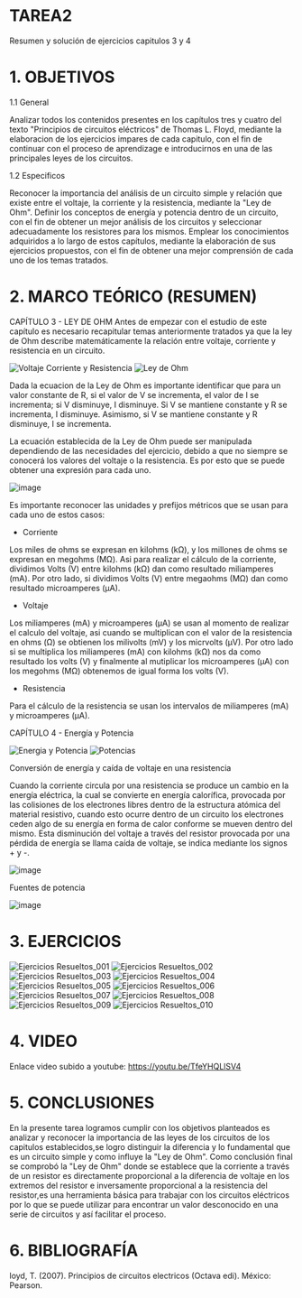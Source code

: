 # TAREA2
Resumen y solución de ejercicios capitulos 3 y 4

# 1. OBJETIVOS
1.1 General

Analizar todos los contenidos presentes en los capítulos tres y cuatro del texto "Principios de circuitos eléctricos" de Thomas L. Floyd, mediante la elaboracion de los ejercicios impares de cada capitulo, con el fin de continuar con el proceso de aprendizage e introducirnos en una de las principales leyes de los circuitos.

1.2 Especificos

Reconocer la importancia del análisis de un circuito simple y relación que existe entre el voltaje, la corriente y la resistencia, mediante la "Ley de Ohm".
Definir los conceptos de energía y potencia dentro de un circuito, con el fin de obtener un mejor análisis de los circuitos y seleccionar adecuadamente los resistores para los mismos.
Emplear los conocimientos adquiridos a lo largo de estos capítulos, mediante la elaboración de sus ejercicios propuestos, con el fin de obtener una mejor comprensión de cada uno de los temas tratados.

# 2. MARCO TEÓRICO (RESUMEN)

CAPÍTULO 3 - LEY DE OHM
Antes de empezar con el estudio de este capítulo es necesario recapitular temas anteriormente tratados ya que la ley de Ohm describe matemáticamente la relación entre voltaje, corriente y resistencia en un circuito.

![Voltaje Corriente y Resistencia](https://user-images.githubusercontent.com/116813369/202579707-f88d4b7b-c111-466d-800f-479e5576a47f.jpg)
![Ley de Ohm](https://user-images.githubusercontent.com/116813369/202585973-cb773155-2c8e-4714-9803-4d20968960a6.jpg)

Dada la ecuacion de la Ley de Ohm es importante identificar que para un valor constante de R, si el valor de V se incrementa, el valor de I se incrementa; si V disminuye, I disminuye. Si V se mantiene constante y R se incrementa, I disminuye. Asimismo, si V se mantiene constante y R disminuye, I se incrementa.

La ecuación establecida de la Ley de Ohm puede ser manipulada dependiendo de las necesidades del ejercicio, debido a que no siempre se conocerá los valores del voltaje o la resistencia. Es por esto que se puede obtener una expresión para cada uno.

![image](https://user-images.githubusercontent.com/116813369/202586062-ca7126aa-3d18-4a9e-b068-5f92da9143b6.png)

Es importante reconocer las unidades y prefijos métricos que se usan para cada uno de estos casos:

* Corriente

Los miles de ohms se expresan en kilohms (kΩ), y los millones de ohms se expresan en megohms (MΩ). Asi para realizar el cálculo de la corriente, dividimos Volts (V) entre kilohms (kΩ) dan como resultado miliamperes (mA). Por otro lado, si dividimos Volts (V) entre megaohms (MΩ) dan como resultado microamperes (μA).

* Voltaje

Los miliamperes (mA) y microamperes (μA) se usan al momento de realizar el calculo del voltaje, asi cuando se multiplican con el valor de la resistencia en ohms (Ω) se obtienen los milivolts (mV) y los micrvolts (μV). Por otro lado si se multiplica los miliamperes (mA) con kilohms (kΩ) nos da como resultado los volts (V) y finalmente al mutiplicar los microamperes (μA) con los megohms (MΩ) obtenemos de igual forma los volts (V).

* Resistencia

Para el cálculo de la resistencia se usan los intervalos de miliamperes (mA) y microamperes (μA).

CAPÍTULO 4 - Energía y Potencia

![Energia y Potencia](https://user-images.githubusercontent.com/116813369/202604610-6ad51cec-2236-4524-bb97-47545a094a45.jpg)
![Potencias](https://user-images.githubusercontent.com/116813369/202604620-7d1df88b-a3f8-499b-9ada-fb6884f5f6b8.jpg)

Conversión de energía y caída de voltaje en una resistencia

Cuando la corriente circula por una resistencia se produce un cambio en la energía eléctrica, la cual se convierte en energía calorífica, provocada por las colisiones de los electrones libres dentro de la estructura atómica del material resistivo, cuando esto ocurre dentro de un circuito los electrones ceden algo de su energía en forma de calor conforme se mueven dentro del mismo. Esta disminución del voltaje a través del resistor provocada por una pérdida de energía se llama caída de voltaje, se indica mediante los signos + y -.

![image](https://user-images.githubusercontent.com/116813369/202604735-b473f2d1-7038-46d6-838c-6148f460ebc5.png)

Fuentes de potencia

![image](https://user-images.githubusercontent.com/116813369/202604769-116f36ca-0799-43d2-a3ff-e9d3ad04f449.png)

# 3. EJERCICIOS

![Ejercicios Resueltos_001](https://user-images.githubusercontent.com/116813369/202638911-f621b014-9e0b-4fb1-b216-97bb5fefb943.png)
![Ejercicios Resueltos_002](https://user-images.githubusercontent.com/116813369/202638929-412f5dea-cc7d-4867-b7f8-edfd3c20e303.png)
![Ejercicios Resueltos_003](https://user-images.githubusercontent.com/116813369/202638938-219411c9-7db5-4e62-aa4a-c5c49ad6a5a5.png)
![Ejercicios Resueltos_004](https://user-images.githubusercontent.com/116813369/202638941-9261190a-26ba-45ef-8f41-0bc1513c1ece.png)
![Ejercicios Resueltos_005](https://user-images.githubusercontent.com/116813369/202638947-e8f3d04f-bd68-4695-a691-fec9ba6472ba.png)
![Ejercicios Resueltos_006](https://user-images.githubusercontent.com/116813369/202638960-e9b1d875-7c33-4761-b3df-e6adf82dfa94.png)
![Ejercicios Resueltos_007](https://user-images.githubusercontent.com/116813369/202639072-77d50bd6-b97c-457c-951c-bc4916b0aa86.png)
![Ejercicios Resueltos_008](https://user-images.githubusercontent.com/116813369/202639096-29498117-90e2-42da-b33f-7057db5add65.png)
![Ejercicios Resueltos_009](https://user-images.githubusercontent.com/116813369/202639101-ff79c8c7-9597-4294-9830-d234974b3825.png)
![Ejercicios Resueltos_010](https://user-images.githubusercontent.com/116813369/202639105-e0566ea1-ab72-488e-be34-34f50fded9ec.png)

# 4. VIDEO

Enlace video subido a youtube: https://youtu.be/TfeYHQLlSV4

# 5. CONCLUSIONES

En la presente tarea logramos cumplir con los objetivos planteados es analizar y reconocer la importancia de las leyes de los circuitos de los capitulos establecidos,se logro distinguir la diferencia y lo fundamental que es un circuito simple y como influye la "Ley de Ohm".
Como conclusión final se comprobó la "Ley de Ohm" donde se establece que la corriente a través de un resistor es directamente proporcional a la diferencia de voltaje en los extremos del resistor e inversamente proporcional a la resistencia del resistor,es una herramienta básica para trabajar con los circuitos eléctricos por lo que se puede utilizar para encontrar un valor desconocido en una serie de circuitos y así facilitar el proceso.

# 6. BIBLIOGRAFÍA

loyd, T. (2007). Principios de circuitos electricos (Octava edi). México: Pearson.

